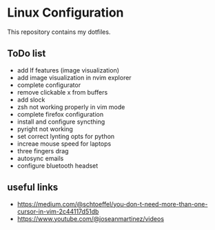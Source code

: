 # Linux Configuration
This repository contains my dotfiles.

## ToDo list
- add lf features (image visualization)
- add image visualization in nvim explorer
- complete configurator
- remove clickable x from buffers
- add slock
- zsh not working properly in vim mode
- complete firefox configuration
- install and configure syncthing
- pyright not working
- set correct lynting opts for python
- increae mouse speed for laptops
- three fingers drag
- autosync emails
- configure bluetooth headset

## useful links
- https://medium.com/@schtoeffel/you-don-t-need-more-than-one-cursor-in-vim-2c44117d51db
- https://www.youtube.com/@joseanmartinez/videos
